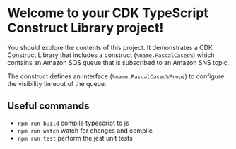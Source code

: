 # Welcome to your CDK TypeScript Construct Library project!

You should explore the contents of this project. It demonstrates a CDK Construct Library that includes a construct (`%name.PascalCased%`)
which contains an Amazon SQS queue that is subscribed to an Amazon SNS topic.

The construct defines an interface (`%name.PascalCased%Props`) to configure the visibility timeout of the queue.

## Useful commands

 * `npm run build`   compile typescript to js
 * `npm run watch`   watch for changes and compile
 * `npm run test`    perform the jest unit tests